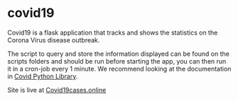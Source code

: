# covid19

Covid19 is a flask application that tracks and shows the statistics on the Corona Virus disease outbreak. 

The script to query and store the information displayed can be found on the scripts folders and should be run before starting the app, you can then run it in a cron-job every 1 minute. We recommend looking at the documentation in [Covid Python Library](https://pypi.org/project/covid/).

Site is live at [Covid19cases.online](https://covid19cases.online)
